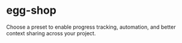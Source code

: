 # egg-shop
Choose a preset to enable progress tracking, automation, and better context sharing across your project.
